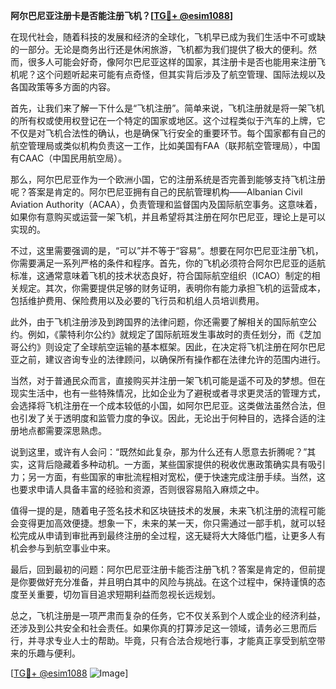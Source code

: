 **阿尔巴尼亚注册卡是否能注册飞机？[[TG💪+ @esim1088](https://t.me/s/esim1088)]**

在现代社会，随着科技的发展和经济的全球化，飞机早已成为我们生活中不可或缺的一部分。无论是商务出行还是休闲旅游，飞机都为我们提供了极大的便利。然而，很多人可能会好奇，像阿尔巴尼亚这样的国家，其注册卡是否也能用来注册飞机呢？这个问题听起来可能有点奇怪，但其实背后涉及了航空管理、国际法规以及各国政策等多方面的内容。

首先，让我们来了解一下什么是“飞机注册”。简单来说，飞机注册就是将一架飞机的所有权或使用权登记在一个特定的国家或地区。这个过程类似于汽车的上牌，它不仅是对飞机合法性的确认，也是确保飞行安全的重要环节。每个国家都有自己的航空管理局或类似机构负责这一工作，比如美国有FAA（联邦航空管理局），中国有CAAC（中国民用航空局）。

那么，阿尔巴尼亚作为一个欧洲小国，它的注册系统是否完善到能够支持飞机注册呢？答案是肯定的。阿尔巴尼亚拥有自己的民航管理机构——Albanian Civil Aviation Authority（ACAA），负责管理和监督国内及国际航空事务。这意味着，如果你有意购买或运营一架飞机，并且希望将其注册在阿尔巴尼亚，理论上是可以实现的。

不过，这里需要强调的是，“可以”并不等于“容易”。想要在阿尔巴尼亚注册飞机，你需要满足一系列严格的条件和程序。首先，你的飞机必须符合阿尔巴尼亚的适航标准，这通常意味着飞机的技术状态良好，符合国际航空组织（ICAO）制定的相关规定。其次，你需要提供足够的财务证明，表明你有能力承担飞机的运营成本，包括维护费用、保险费用以及必要的飞行员和机组人员培训费用。

此外，由于飞机注册涉及到跨国界的法律问题，你还需要了解相关的国际航空公约。例如，《蒙特利尔公约》就规定了国际航班发生事故时的责任划分，而《芝加哥公约》则设定了全球航空运输的基本框架。因此，在决定将飞机注册在阿尔巴尼亚之前，建议咨询专业的法律顾问，以确保所有操作都在法律允许的范围内进行。

当然，对于普通民众而言，直接购买并注册一架飞机可能是遥不可及的梦想。但在现实生活中，也有一些特殊情况，比如企业为了避税或者寻求更灵活的管理方式，会选择将飞机注册在一个成本较低的小国，如阿尔巴尼亚。这类做法虽然合法，但也引发了关于透明度和监管力度的争议。因此，无论出于何种目的，选择合适的注册地点都需要深思熟虑。

说到这里，或许有人会问：“既然如此复杂，那为什么还有人愿意去折腾呢？”其实，这背后隐藏着多种动机。一方面，某些国家提供的税收优惠政策确实具有吸引力；另一方面，有些国家的审批流程相对宽松，便于快速完成注册手续。当然，这也要求申请人具备丰富的经验和资源，否则很容易陷入麻烦之中。

值得一提的是，随着电子签名技术和区块链技术的发展，未来飞机注册的流程可能会变得更加高效便捷。想象一下，未来的某一天，你只需通过一部手机，就可以轻松完成从申请到审批再到最终注册的全过程，这无疑将大大降低门槛，让更多人有机会参与到航空事业中来。

最后，回到最初的问题：阿尔巴尼亚注册卡能否注册飞机？答案是肯定的，但前提是你要做好充分准备，并且明白其中的风险与挑战。在这个过程中，保持谨慎的态度至关重要，切勿盲目追求短期利益而忽视长远规划。

总之，飞机注册是一项严肃而复杂的任务，它不仅关系到个人或企业的经济利益，还涉及到公共安全和社会责任。如果你真的打算涉足这一领域，请务必三思而后行，并寻求专业人士的帮助。毕竟，只有合法合规地行事，才能真正享受到航空带来的乐趣与便利。

[[TG💪+ @esim1088](https://t.me/s/esim1088) ![Image](https://i.postimg.cc/4NQfJmqS/Snipaste-2025-05-13-00-14-12.png)]